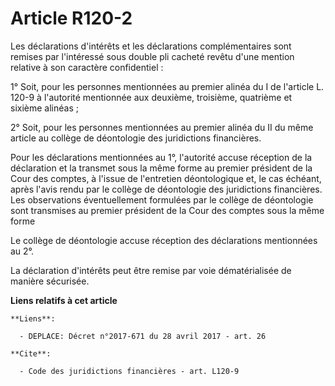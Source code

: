 # Article R120-2

Les déclarations d'intérêts et les déclarations complémentaires sont remises par l'intéressé sous double pli cacheté revêtu
d'une mention relative à son caractère confidentiel : 

1° Soit, pour les personnes mentionnées au premier alinéa du I de l'article L. 120-9 à l'autorité mentionnée aux deuxième,
troisième, quatrième et sixième alinéas ; 

2° Soit, pour les personnes mentionnées au premier alinéa du II du même article au collège de déontologie des juridictions
financières. 

Pour les déclarations mentionnées au 1°, l'autorité accuse réception de la déclaration et la transmet sous la même forme au
premier président de la Cour des comptes, à l'issue de l'entretien déontologique et, le cas échéant, après l'avis rendu par
le collège de déontologie des juridictions financières. Les observations éventuellement formulées par le collège de
déontologie sont transmises au premier président de la Cour des comptes sous la même forme 

Le collège de déontologie accuse réception des déclarations mentionnées au 2°. 

La déclaration d'intérêts peut être remise par voie dématérialisée de manière sécurisée.

**Liens relatifs à cet article**

	**Liens**:

	  - DEPLACE: Décret n°2017-671 du 28 avril 2017 - art. 26

	**Cite**:

	  - Code des juridictions financières - art. L120-9
